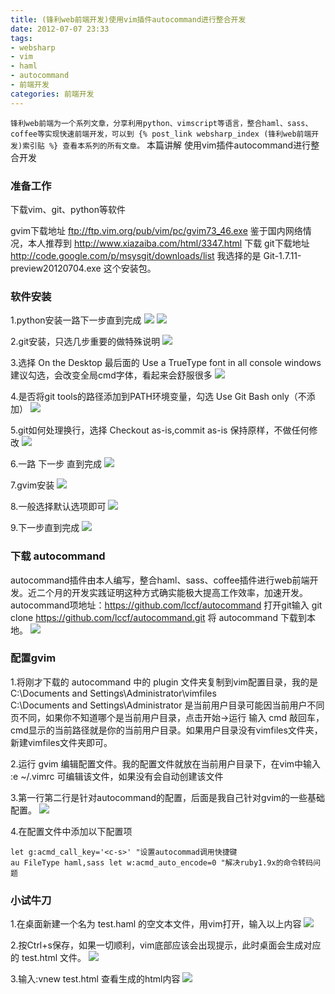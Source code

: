```yaml
---
title: (锋利web前端开发)使用vim插件autocommand进行整合开发
date: 2012-07-07 23:33
tags:
- websharp
- vim
- haml
- autocommand
- 前端开发
categories: 前端开发
---
```


`锋利web前端为一个系列文章，分享利用python、vimscript等语言，整合haml、sass、coffee等实现快速前端开发，可以到 {% post_link websharp_index (锋利web前端开发)索引贴 %} 查看本系列的所有文章。`
本篇讲解 使用vim插件autocommand进行整合开发

### 准备工作
下载vim、git、python等软件

gvim下载地址 ftp://ftp.vim.org/pub/vim/pc/gvim73_46.exe 鉴于国内网络情况，本人推荐到 http://www.xiazaiba.com/html/3347.html 下载
git下载地址 http://code.google.com/p/msysgit/downloads/list 我选择的是 Git-1.7.11-preview20120704.exe 这个安装包。

### 软件安装
1.python安装一路下一步直到完成
![](/img/201207/2012-06-24_204042.png)
![](/img/201207/2012-06-24_204133.png)

2.git安装，只选几步重要的做特殊说明
![](/img/201207/2012-06-24_203300.png)

3.选择 On the Desktop 最后面的 Use a TrueType font in all console windows 建议勾选，会改变全局cmd字体，看起来会舒服很多
![](/img/201207/2012-06-24_203434.png)

4.是否将git tools的路径添加到PATH环境变量，勾选 Use Git Bash only（不添加）
![](/img/201207/2012-06-24_203855.png)

5.git如何处理换行，选择 Checkout as-is,commit as-is 保持原样，不做任何修改
![](/img/201207/2012-06-24_203905.png)

6.一路 下一步 直到完成
![](/img/201207/2012-06-24_204025.png)

7.gvim安装
![](/img/201207/2012-06-24_204158.png)

8.一般选择默认选项即可
![](/img/201207/2012-06-24_204245.png)

9.下一步直到完成
![](/img/201207/2012-06-24_204308.png)

### 下载 autocommand
autocommand插件由本人编写，整合haml、sass、coffee插件进行web前端开发。近二个月的开发实践证明这种方式确实能极大提高工作效率，加速开发。
autocommand项地址：https://github.com/lccf/autocommand
打开git输入 git clone https://github.com/lccf/autocommand.git 将 autocommand 下载到本地。
![](/img/201207/2012-06-24_204445.png)

### 配置gvim
1.将刚才下载的 autocommand 中的 plugin 文件夹复制到vim配置目录，我的是 C:\Documents and Settings\Administrator\vimfiles\
C:\Documents and Settings\Administrator 是当前用户目录可能因当前用户不同页不同，如果你不知道哪个是当前用户目录，点击开始->运行 输入 cmd 敲回车，cmd显示的当前路径就是你的当前用户目录。如果用户目录没有vimfiles文件夹，新建vimfiles文件夹即可。

2.运行 gvim 编辑配置文件。我的配置文件就放在当前用户目录下，在vim中输入 :e ~/.vimrc 可编辑该文件，如果没有会自动创建该文件

3.第一行第二行是针对autocommand的配置，后面是我自己针对gvim的一些基础配置。
![](/img/201207/2012-06-24_212914.png)

4.在配置文件中添加以下配置项
```vim
let g:acmd_call_key='<c-s>' "设置autocommad调用快捷键
au FileType haml,sass let w:acmd_auto_encode=0 "解决ruby1.9x的命令转码问题
```

### 小试牛刀
1.在桌面新建一个名为 test.haml 的空文本文件，用vim打开，输入以上内容
![](/img/201207/2012-06-24_212951.png)

2.按Ctrl+s保存，如果一切顺利，vim底部应该会出现提示，此时桌面会生成对应的 test.html 文件。
![](/img/201207/2012-06-24_213101.png)

3.输入:vnew test.html 查看生成的html内容
![](/img/201207/2012-06-24_213134.png)